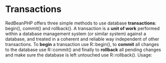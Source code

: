 # Transactions

RedBeanPHP offers three simple methods to use database **transactions**: begin(), commit() and rollback().
A transaction is a **unit of work** performed within a database management system (or similar system) against a database, and treated
in a coherent and reliable way independent of other transactions. To **begin** a transaction use R::begin(), to **commit** all changes to the
database use R::commit() and finally to **rollback** all pending changes and make sure the database is left untouched use R::rollback().
Usage:

<?php

echo code("
R::begin();
try{
	R::store($page);
	R::commit();
}
catch(Exception $e) {
	R::rollback();
}
```

The RedBeanPHP transactional system works exactly like conventional database transactions. Because RedBeanPHP throws **exceptions**, you can catch
the exceptions thrown by methods like R::store(), R::trash(), R::associate() etc, and perform a rollback(). The rollback() will completely undo
all the pending database changes.

If you are new to transactions, consider reading about
[database transactions](http://en.wikipedia.org/wiki/Database_transaction "transactions") first.

## Note about auto-commits

Many databases automatically commit after changing schemas, so make sure you test your transactions after **R::freeze(true);** !

As of version 3.4 transactions will no longer work in fluid mode.
This has been implemented because in fluid mode the schema gets
updated frequently causing transactions to auto-commit or
throw errors.

## Transaction closure

As of RedBeanPHP version 3.4 you can also use R::transaction() and
simply pass a closure like this:

```php
R::transaction(function(){
	..store some beans..
});
```

The transaction() method also supports nested transactions.
